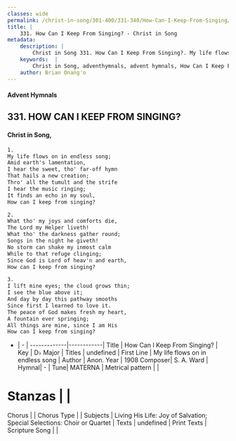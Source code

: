 ```yaml
---
classes: wide
permalink: /christ-in-song/301-400/331-340/How-Can-I-Keep-From-Singing/
title: |
    331. How Can I Keep From Singing? - Christ in Song
metadata:
    description: |
        Christ in Song 331. How Can I Keep From Singing?. My life flows on in endless song; Amid earth's lamentation, I hear the sweet, tho' far-off hymn That hails a new creation; Thro' all the tumult and the strife I hear the music ringing; It finds an echo in my soul, How can I keep from singing?
    keywords:  |
        Christ in Song, adventhymnals, advent hymnals, How Can I Keep From Singing?, My life flows on in endless song. 
    author: Brian Onang'o
---
```


#### Advent Hymnals
## 331. HOW CAN I KEEP FROM SINGING?
####  Christ in Song,

```txt
1.
My life flows on in endless song;
Amid earth's lamentation,
I hear the sweet, tho' far-off hymn
That hails a new creation;
Thro' all the tumult and the strife
I hear the music ringing;
It finds an echo in my soul,
How can I keep from singing?

2.
What tho' my joys and comforts die,
The Lord my Helper liveth!
What tho' the darkness gather round;
Songs in the night he giveth!
No storm can shake my inmost calm
While to that refuge clinging;
Since God is Lord of heav'n and earth,
How can I keep from singing?

3.
I lift mine eyes; the cloud grows thin;
I see the blue above it;
And day by day this pathway smooths
Since first I learned to love it.
The peace of God makes fresh my heart,
A fountain ever springing;
All things are mine, since I am His
How can I keep from singing?


```

- |   -  |
-------------|------------|
Title | How Can I Keep From Singing? |
Key | D♭ Major |
Titles | undefined |
First Line | My life flows on in endless song |
Author | Anon.
Year | 1908
Composer| S. A. Ward |
Hymnal|  - |
Tune| MATERNA |
Metrical pattern | |
# Stanzas |  |
Chorus |  |
Chorus Type |  |
Subjects | Living His Life: Joy of Salvation; Special Selections: Choir or Quartet |
Texts | undefined |
Print Texts | 
Scripture Song |  |
    
